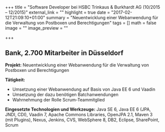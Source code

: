 +++
title = "Software Developer bei HSBC Trinkaus & Burkhardt AG (10/2015 – 12/2015)"
external_link = ""
highlight = true
date = "2017-02-12T21:09:10+01:00"
summary = "Neuentwicklung einer Webanwendung für die Verwaltung von Postboxen und Berechtigungen"
tags = []
math = false
image = ""
image_preview = ""

+++

## Bank, 2.700 Mitarbeiter in Düsseldorf

**Projekt:** Neuentwicklung einer Webanwendung für die Verwaltung von Postboxen und Berechtigungen

**Tätigkeit:**

* Umsetzung einer Webanwendung auf Basis von Java EE 6 und Vaadin
* Umsetzung der dazu benötigen Batchanwendungen
* Wahrnehmung der Rolle Scrum-Teammitglied

**Eingesetzte Technologien und Werkzeuge:** Java SE 6, Java EE 6 (JPA, JNDI, CDI), Vaadin 7, Apache Commons Libraries, OpenJPA 2.1, Maven 3 (mit Plugins), Nexus, Jenkins, CVS, WebSphere 8, DB2, Eclipse, SharePoint, Scrum
